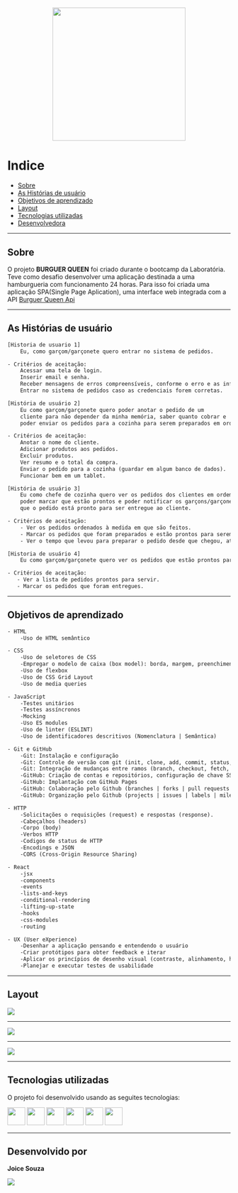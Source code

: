 <h1 align='center'>
    <img eight="400" width="300" src='https://ik.imagekit.io/123sbc/novologo_evt59uOi7j.png'>
</h1>

# Indice

- [Sobre](#-sobre)
- [As Histórias de usuário](#-as-historias-de-usuario)
- [Objetivos de aprendizado](#-objetivos-de-aprendizado)
- [Layout](#-layout)
- [Tecnologias utilizadas](#-tecnologias-utilizadas)
- [Desenvolvedora](#desenvolvedora)
---

## Sobre 

O projeto **BURGUER QUEEN** foi criado durante o bootcamp da Laboratória.
Teve como desafio desenvolver uma aplicação destinada a uma hamburgueria com funcionamento 24 horas. Para isso foi criada uma aplicação SPA(Single Page Aplication), uma interface web integrada com a API <a href=''>Burguer Queen Api</a>

---
## As Histórias de usuário

``` Html
[Historia de usuario 1] 
    Eu, como garçom/garçonete quero entrar no sistema de pedidos.

- Critérios de aceitação:
    Acessar uma tela de login.
    Inserir email e senha.
    Receber mensagens de erros compreensíveis, conforme o erro e as informações inseridas.
    Entrar no sistema de pedidos caso as credenciais forem corretas.

[História de usuário 2]
    Eu como garçom/garçonete quero poder anotar o pedido de um 
    cliente para não depender da minha memória, saber quanto cobrar e 
    poder enviar os pedidos para a cozinha para serem preparados em ordem.

- Critérios de aceitação:
    Anotar o nome do cliente.
    Adicionar produtos aos pedidos.
    Excluir produtos.
    Ver resumo e o total da compra.
    Enviar o pedido para a cozinha (guardar em algum banco de dados).
    Funcionar bem em um tablet.

[História de usuário 3] 
    Eu como chefe de cozinha quero ver os pedidos dos clientes em ordem, 
    poder marcar que estão prontos e poder notificar os garçons/garçonetes 
    que o pedido está pronto para ser entregue ao cliente.

- Critérios de aceitação:
    - Ver os pedidos ordenados à medida em que são feitos.
    - Marcar os pedidos que foram preparados e estão prontos para serem servidos.
    - Ver o tempo que levou para preparar o pedido desde que chegou, até ser marcado como concluído.

[Historia de usuário 4] 
    Eu como garçom/garçonete quero ver os pedidos que estão prontos para entregá-los rapidamente aos clientes.

- Critérios de aceitação: 
   - Ver a lista de pedidos prontos para servir.
   - Marcar os pedidos que foram entregues.

```

---
## Objetivos de aprendizado

```html
- HTML
    -Uso de HTML semântico

- CSS
    -Uso de seletores de CSS
    -Empregar o modelo de caixa (box model): borda, margem, preenchimento
    -Uso de flexbox
    -Uso de CSS Grid Layout
    -Uso de media queries

- JavaScript
    -Testes unitários
    -Testes assíncronos
    -Mocking
    -Uso ES modules
    -Uso de linter (ESLINT)
    -Uso de identificadores descritivos (Nomenclatura | Semântica)

- Git e GitHub
    -Git: Instalação e configuração
    -Git: Controle de versão com git (init, clone, add, commit, status, push, pull, remote)
    -Git: Integração de mudanças entre ramos (branch, checkout, fetch, merge, reset, rebase, tag)
    -GitHub: Criação de contas e repositórios, configuração de chave SSH
    -GitHub: Implantação com GitHub Pages
    -GitHub: Colaboração pelo Github (branches | forks | pull requests | code review | tags)
    -GitHub: Organização pelo Github (projects | issues | labels | milestones | releases)

- HTTP
    -Solicitações o requisições (request) e respostas (response).
    -Cabeçalhos (headers)
    -Corpo (body)
    -Verbos HTTP
    -Codigos de status de HTTP
    -Encodings e JSON
    -CORS (Cross-Origin Resource Sharing)

- React
    -jsx
    -components
    -events
    -lists-and-keys
    -conditional-rendering
    -lifting-up-state
    -hooks
    -css-modules
    -routing

- UX (User eXperience)
    -Desenhar a aplicação pensando e entendendo o usuário
    -Criar protótipos para obter feedback e iterar
    -Aplicar os princípios de desenho visual (contraste, alinhamento, hierarquia)
    -Planejar e executar testes de usabilidade

```
---
## Layout
<article>
   <p> 
    <img src='https://ik.imagekit.io/123sbc/Untitled_design_2__5yuFpd92X0.jpg'>
   </p>

   ---
   <p>
    <img src='https://ik.imagekit.io/123sbc/Untitled_design_4__UTEi2KToG.jpg'>
   </p>

   ---
   <p>
    <img src='https://ik.imagekit.io/123sbc/Untitled_design_3__-7cQA40eY.jpg'>
   </p>

</article>

---

## Tecnologias utilizadas

O projeto foi desenvolvido usando as seguites tecnologias: 
<div>
  <img eight="30" width="40" src="https://cdn.jsdelivr.net/gh/devicons/devicon/icons/react/react-original.svg" />
   <img eight="30" width="40" src="https://cdn.jsdelivr.net/gh/devicons/devicon/icons/javascript/javascript-original.svg" />
    <img eight="30" width="40" src="https://cdn.jsdelivr.net/gh/devicons/devicon/icons/html5/html5-original-wordmark.svg" />
     <img eight="30" width="40" src="https://cdn.jsdelivr.net/gh/devicons/devicon/icons/css3/css3-original-wordmark.svg" />
      <img eight="30" width="40" src="https://cdn.jsdelivr.net/gh/devicons/devicon/icons/git/git-original-wordmark.svg" />
       <img eight="30" width="40" src="https://cdn.jsdelivr.net/gh/devicons/devicon/icons/github/github-original-wordmark.svg" />
</div>

---

## Desenvolvido por

 **Joice Souza** 
 
 <a href="https://www.linkedin.com/in/joicesouza-/" target="_blank"><img src="https://img.shields.io/badge/-LinkedIn-%230077B5?style=for-the-badge&logo=linkedin&logoColor=white" target="_blank"></a> 





